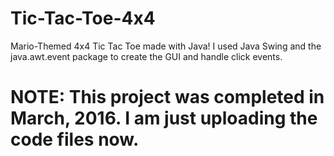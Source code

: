 # Tic-Tac-Toe-4x4

Mario-Themed 4x4 Tic Tac Toe made with Java!
I used Java Swing and the java.awt.event package to create the GUI and handle click events.

# NOTE: This project was completed in March, 2016. I am just uploading the code files now.
